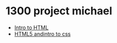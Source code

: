 # 1300 project michael

<ul>
    <li><a href="intro_html/index.html" target="_blank">Intro to HTML</a></li>
    <li><a href="html5_intro_css/index.html" targert="_blank">HTML5 andintro to css</a></li>
</ul>